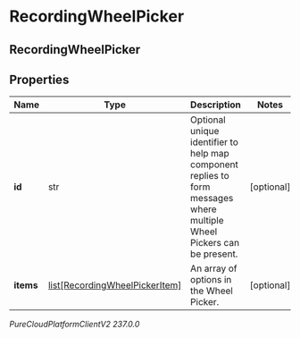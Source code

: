 # RecordingWheelPicker

## RecordingWheelPicker

## Properties

|Name | Type | Description | Notes|
|------------ | ------------- | ------------- | -------------|
| **id** | str | Optional unique identifier to help map component replies to form messages where multiple Wheel Pickers can be present. | [optional] |
| **items** | [list[RecordingWheelPickerItem]](RecordingWheelPickerItem) | An array of options in the Wheel Picker. | [optional] |



_PureCloudPlatformClientV2 237.0.0_
